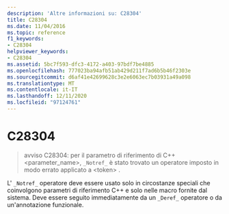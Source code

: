 ```yaml
---
description: 'Altre informazioni su: C28304'
title: C28304
ms.date: 11/04/2016
ms.topic: reference
f1_keywords:
- C28304
helpviewer_keywords:
- C28304
ms.assetid: 5bc7f593-dfc3-4172-a403-97bdf7be4885
ms.openlocfilehash: 777023ba94afb51ab429d211f7ad6b5b46f2303e
ms.sourcegitcommit: d6af41e42699628c3e2e6063ec7b03931a49a098
ms.translationtype: MT
ms.contentlocale: it-IT
ms.lasthandoff: 12/11/2020
ms.locfileid: "97124761"
---
```

# <a name="c28304"></a>C28304

> avviso C28304: per il parametro di riferimento di C++ <parameter_name>, `_Notref_` è stato trovato un operatore imposto in modo errato applicato a \<token> .

L' `_Notref_` operatore deve essere usato solo in circostanze speciali che coinvolgono parametri di riferimento C++ e solo nelle macro fornite dal sistema. Deve essere seguito immediatamente da un `_Deref_` operatore o da un'annotazione funzionale.
